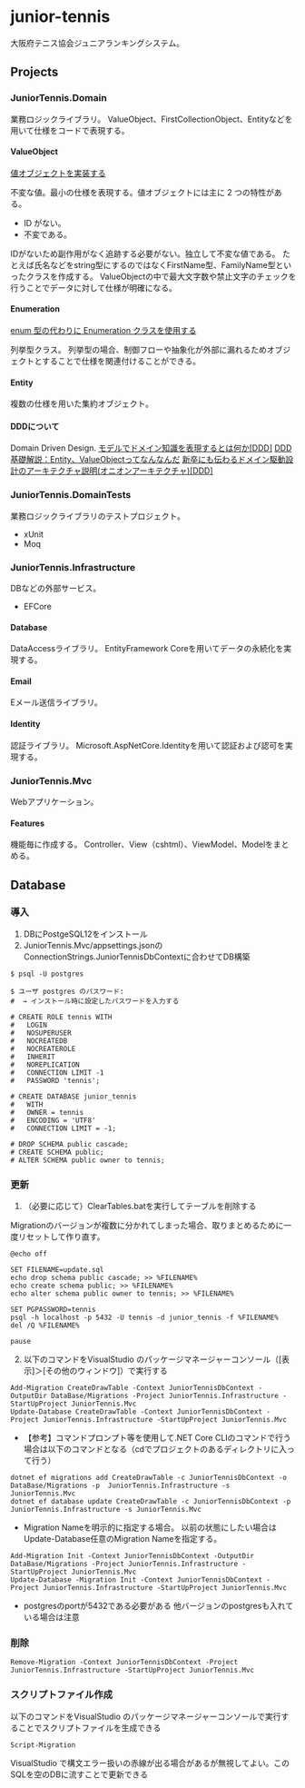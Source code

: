# junior-tennis

大阪府テニス協会ジュニアランキングシステム。

## Projects
### JuniorTennis.Domain
業務ロジックライブラリ。
ValueObject、FirstCollectionObject、Entityなどを用いて仕様をコードで表現する。

#### ValueObject
[値オブジェクトを実装する](https://docs.microsoft.com/ja-jp/dotnet/architecture/microservices/microservice-ddd-cqrs-patterns/implement-value-objects)

不変な値。最小の仕様を表現する。値オブジェクトには主に 2 つの特性がある。
* ID がない。
* 不変である。

IDがないため副作用がなく追跡する必要がない。独立して不変な値である。
たとえば氏名などをstring型にするのではなくFirstName型、FamilyName型といったクラスを作成する。
ValueObjectの中で最大文字数や禁止文字のチェックを行うことでデータに対して仕様が明確になる。

#### Enumeration
[enum 型の代わりに Enumeration クラスを使用する](https://docs.microsoft.com/ja-jp/dotnet/architecture/microservices/microservice-ddd-cqrs-patterns/enumeration-classes-over-enum-types)

列挙型クラス。
列挙型の場合、制御フローや抽象化が外部に漏れるためオブジェクトとすることで仕様を関連付けることができる。

#### Entity
複数の仕様を用いた集約オブジェクト。

#### DDDについて
Domain Driven Design.
[モデルでドメイン知識を表現するとは何か[DDD]](https://little-hands.hatenablog.com/entry/2017/10/04/201201)
[DDD基礎解説：Entity、ValueObjectってなんなんだ](https://little-hands.hatenablog.com/entry/2018/12/09/entity-value-object)
[新卒にも伝わるドメイン駆動設計のアーキテクチャ説明(オニオンアーキテクチャ)[DDD]](https://little-hands.hatenablog.com/entry/2018/12/10/ddd-architecture)

### JuniorTennis.DomainTests
業務ロジックライブラリのテストプロジェクト。

* xUnit
* Moq

### JuniorTennis.Infrastructure
DBなどの外部サービス。

* EFCore

#### Database
DataAccessライブラリ。
EntityFramework Coreを用いてデータの永続化を実現する。

#### Email
Eメール送信ライブラリ。

#### Identity
認証ライブラリ。
Microsoft.AspNetCore.Identityを用いて認証および認可を実現する。

### JuniorTennis.Mvc
Webアプリケーション。

#### Features
機能毎に作成する。
Controller、View（cshtml）、ViewModel、Modelをまとめる。

## Database
### 導入
1. DBにPostgeSQL12をインストール
1. JuniorTennis.Mvc/appsettings.jsonのConnectionStrings.JuniorTennisDbContextに合わせてDB構築

```
$ psql -U postgres

$ ユーザ postgres のパスワード:
#  → インストール時に設定したパスワードを入力する

# CREATE ROLE tennis WITH
#   LOGIN
#   NOSUPERUSER
#   NOCREATEDB
#   NOCREATEROLE
#   INHERIT
#   NOREPLICATION
#   CONNECTION LIMIT -1
#   PASSWORD 'tennis';

# CREATE DATABASE junior_tennis
#   WITH 
#   OWNER = tennis
#   ENCODING = 'UTF8'
#   CONNECTION LIMIT = -1;

# DROP SCHEMA public cascade;
# CREATE SCHEMA public;
# ALTER SCHEMA public owner to tennis;
```

### 更新
1. （必要に応じて）ClearTables.batを実行してテーブルを削除する

Migrationのバージョンが複数に分かれてしまった場合、取りまとめるために一度リセットして作り直す。

```
@echo off

SET FILENAME=update.sql
echo drop schema public cascade; >> %FILENAME%
echo create schema public; >> %FILENAME%
echo alter schema public owner to tennis; >> %FILENAME%

SET PGPASSWORD=tennis
psql -h localhost -p 5432 -U tennis -d junior_tennis -f %FILENAME%
del /Q %FILENAME%

pause
```

2. 以下のコマンドをVisualStudio のパッケージマネージャーコンソール（[表示]＞[その他のウィンドウ]）で実行する
```
Add-Migration CreateDrawTable -Context JuniorTennisDbContext -OutputDir DataBase/Migrations -Project JuniorTennis.Infrastructure -StartUpProject JuniorTennis.Mvc
Update-Database CreateDrawTable -Context JuniorTennisDbContext -Project JuniorTennis.Infrastructure -StartUpProject JuniorTennis.Mvc
```

* 【参考】コマンドプロンプト等を使用して.NET Core CLIのコマンドで行う場合は以下のコマンドとなる（cdでプロジェクトのあるディレクトリに入って行う）
```
dotnet ef migrations add CreateDrawTable -c JuniorTennisDbContext -o DataBase/Migrations -p  JuniorTennis.Infrastructure -s JuniorTennis.Mvc
dotnet ef database update CreateDrawTable -c JuniorTennisDbContext -p JuniorTennis.Infrastructure -s JuniorTennis.Mvc
```

* Migration Nameを明示的に指定する場合。 以前の状態にしたい場合はUpdate-Database任意のMigration Nameを指定する。
```
Add-Migration Init -Context JuniorTennisDbContext -OutputDir DataBase/Migrations -Project JuniorTennis.Infrastructure -StartUpProject JuniorTennis.Mvc 
Update-Database -Migration Init -Context JuniorTennisDbContext -Project JuniorTennis.Infrastructure -StartUpProject JuniorTennis.Mvc 
```

* postgresのportが5432である必要がある 他バージョンのpostgresも入れている場合は注意

### 削除
```
Remove-Migration -Context JuniorTennisDbContext -Project JuniorTennis.Infrastructure -StartUpProject JuniorTennis.Mvc 
```

### スクリプトファイル作成
以下のコマンドをVisualStudio のパッケージマネージャーコンソールで実行することでスクリプトファイルを生成できる
```
Script-Migration
```
VisualStudio で構文エラー扱いの赤線が出る場合があるが無視してよい。このSQLを空のDBに流すことで更新できる
